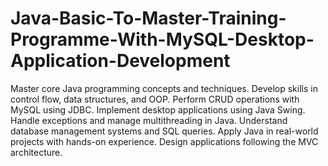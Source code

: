 # Java-Basic-To-Master-Training-Programme-With-MySQL-Desktop-Application-Development


Master core Java programming concepts and techniques.
Develop skills in control flow, data structures, and OOP.
Perform CRUD operations with MySQL using JDBC.
Implement desktop applications using Java Swing.
Handle exceptions and manage multithreading in Java.
Understand database management systems and SQL queries.
Apply Java in real-world projects with hands-on experience.
Design applications following the MVC architecture.
